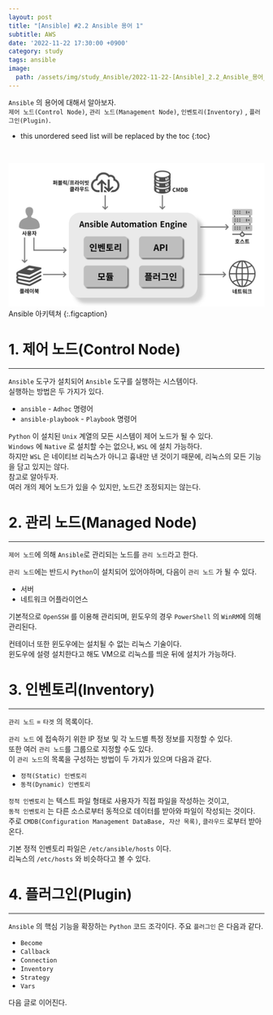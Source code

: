 ```yaml
---
layout: post
title: "[Ansible] #2.2 Ansible 용어 1"
subtitle: AWS
date: '2022-11-22 17:30:00 +0900'
category: study
tags: ansible
image:
  path: /assets/img/study_Ansible/2022-11-22-[Ansible]_2.2_Ansible_용어_1/logo.png
---
```


`Ansible` 의 용어에 대해서 알아보자.<br>
`제어 노드(Control Node)`, `관리 노드(Management Node)`, `인벤토리(Inventory)` , `플러그인(Plugin)`.

<!--more-->

* this unordered seed list will be replaced by the toc
{:toc}

<br>

![1](/assets/img/study_Ansible/2022-11-22-[Ansible]_2.1_Ansible_개요/1.png)
Ansible 아키텍쳐
{:.figcaption}

# 1. 제어 노드(Control Node)
---

`Ansible` 도구가 설치되어 `Ansible` 도구를 실행하는 시스템이다.<br>
실행하는 방법은 두 가지가 있다.<br>

* `ansible` - `Adhoc` 명령어
* `ansible-playbook` - `Playbook` 명령어

`Python` 이 설치된 `Unix` 계열의 모든 시스템이 제어 노드가 될 수 있다.<br>
`Windows` 에 `Native` 로 설치할 수는 없으나, `WSL` 에 설치 가능하다.<br>
하지만 `WSL` 은 네이티브 리눅스가 아니고 흉내만 낸 것이기 때문에, 리눅스의 모든 기능을 담고 있지는 않다.<br>
참고로 알아두자.<br>
여러 개의 제어 노드가 있을 수 있지만, 노드간 조정되지는 않는다.

# 2. 관리 노드(Managed Node)
---

`제어 노드`에 의해 `Ansible`로 관리되는 노드를 `관리 노드`라고 한다.

`관리 노드`에는 반드시 `Python`이 설치되어 있어야하며, 다음이 `관리 노드` 가 될 수 있다.

* 서버
* 네트워크 어플라이언스

기본적으로 `OpenSSH` 를 이용해 관리되며, 윈도우의 경우 `PowerShell` 의 `WinRM`에 의해 관리된다.

컨테이너 또한 윈도우에는 설치될 수 없는 리눅스 기술이다.<br>
윈도우에 설령 설치한다고 해도 VM으로 리눅스를 띄운 뒤에 설치가 가능하다.

# 3. 인벤토리(Inventory)
---

`관리 노드` = `타겟` 의 목록이다.<br>

`관리 노드` 에 접속하기 위한 IP 정보 및 각 노드별 특정 정보를 지정할 수 있다.<br>
또한 여러 `관리 노드`를 그룹으로 지정할 수도 있다.<br>
이 `관리 노드`의 목록을 구성하는 방법이 두 가지가 있으며 다음과 같다.<br>

* `정적(Static) 인벤토리`
* `동적(Dynamic) 인벤토리`

`정적 인벤토리` 는 텍스트 파일 형태로 사용자가 직접 파일을 작성하는 것이고,<br>
`동적 인벤토리` 는 다른 소스로부터 동적으로 데이터를 받아와 파일이 작성되는 것이다.<br>
주로 `CMDB(Configuration Management DataBase, 자산 목록)`, `클라우드` 로부터 받아온다. 

기본 정적 인벤토리 파일은 `/etc/ansible/hosts` 이다.<br>
리눅스의 `/etc/hosts` 와 비슷하다고 볼 수 있다.

# 4. 플러그인(Plugin)
---

`Ansible` 의 핵심 기능을 확장하는 `Python` 코드 조각이다.
주요 `플러그인` 은 다음과 같다.

* `Become`
* `Callback`
* `Connection`
* `Inventory`
* `Strategy`
* `Vars`

다음 글로 이어진다.

